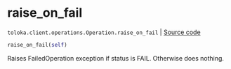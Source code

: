 # raise_on_fail
`toloka.client.operations.Operation.raise_on_fail` | [Source code](https://github.com/Toloka/toloka-kit/blob/v1.2.0/src/client/operations.py#L112)

```python
raise_on_fail(self)
```

Raises FailedOperation exception if status is FAIL. Otherwise does nothing.

